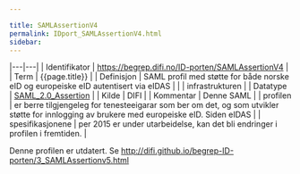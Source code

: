 ```yaml
---

title: SAMLAssertionV4  
permalink: IDport_SAMLAssertionV4.html
sidebar:
---
```

|---|---|
| Identifikator    | <https://begrep.difi.no/ID-porten/SAMLAssertionV4> |
| Term             | {{page.title}} |
| Definisjon       | SAML profil med støtte for både norske eID og europeiske eID autentisert via eIDAS |
|                  | infrastrukturen |
| Datatype         | [SAML\_2.0\_Assertion](http://en.wikipedia.org/wiki/SAML_2.0#SAML_2.0_Assertions) |
| Kilde            | DIFI |
| Kommentar        | Denne SAML |
| profilen         | er berre tilgjengeleg for tenesteeigarar som ber om det, og som utvikler støtte for innlogging av brukere med europeiske eID. Siden eIDAS |
| spesifikasjonene | per 2015 er under utarbeidelse, kan det bli endringer i profilen i fremtiden. |

Denne profilen er utdatert. Se
<http://difi.github.io/begrep-ID-porten/3_SAMLAssertionv5.html>
